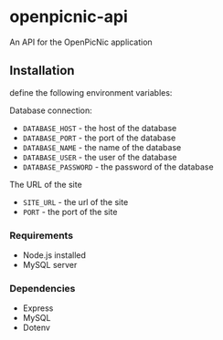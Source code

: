 # openpicnic-api
An API for the OpenPicNic application

## Installation

define the following environment variables:

Database connection:
* `DATABASE_HOST` - the host of the database
* `DATABASE_PORT` - the port of the database
* `DATABASE_NAME` - the name of the database
* `DATABASE_USER` - the user of the database
* `DATABASE_PASSWORD` - the password of the database

The URL of the site
* `SITE_URL` - the url of the site
* `PORT` - the port of the site

### Requirements

* Node.js installed
* MySQL server

### Dependencies

* Express
* MySQL
* Dotenv
